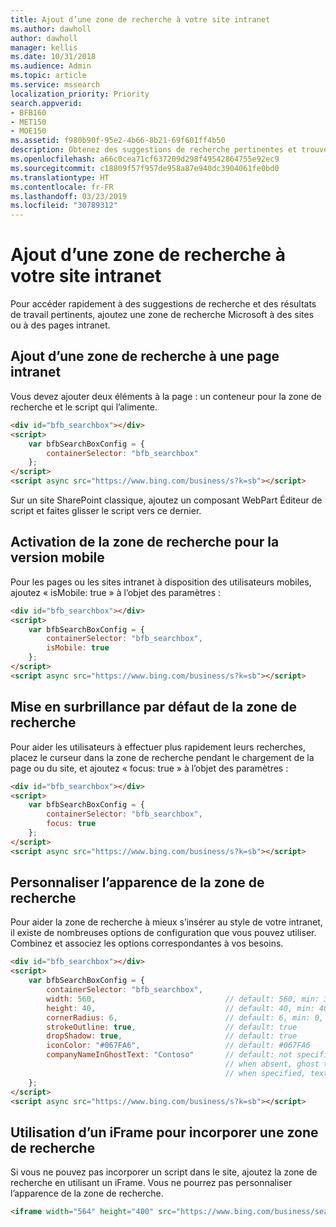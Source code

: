 ```yaml
---
title: Ajout d’une zone de recherche à votre site intranet
ms.author: dawholl
author: dawholl
manager: kellis
ms.date: 10/31/2018
ms.audience: Admin
ms.topic: article
ms.service: mssearch
localization_priority: Priority
search.appverid:
- BFB160
- MET150
- MOE150
ms.assetid: f980b90f-95e2-4b66-8b21-69f601ff4b50
description: Obtenez des suggestions de recherche pertinentes et trouvez des résultats de travail plus rapidement en ajoutant la zone de recherche Microsoft à une page ou à un site intranet.
ms.openlocfilehash: a66c0cea71cf637209d298f49542864755e92ec9
ms.sourcegitcommit: c18809f57f957de958a87e940dc3904061fe0bd0
ms.translationtype: HT
ms.contentlocale: fr-FR
ms.lasthandoff: 03/23/2019
ms.locfileid: "30789312"
---
```

# <a name="add-a-search-box-to-your-intranet-site"></a>Ajout d’une zone de recherche à votre site intranet

Pour accéder rapidement à des suggestions de recherche et des résultats de travail pertinents, ajoutez une zone de recherche Microsoft à des sites ou à des pages intranet.
  
## <a name="add-a-search-box-to-an-intranet-page"></a>Ajout d’une zone de recherche à une page intranet

Vous devez ajouter deux éléments à la page : un conteneur pour la zone de recherche et le script qui l’alimente.
  
```html
<div id="bfb_searchbox"></div>
<script>
    var bfbSearchBoxConfig = {
        containerSelector: "bfb_searchbox"
    };
</script>
<script async src="https://www.bing.com/business/s?k=sb"></script>
```

Sur un site SharePoint classique, ajoutez un composant WebPart Éditeur de script et faites glisser le script vers ce dernier.
  
## <a name="enable-the-search-box-for-mobile"></a>Activation de la zone de recherche pour la version mobile

Pour les pages ou les sites intranet à disposition des utilisateurs mobiles, ajoutez « isMobile: true » à l’objet des paramètres :
  
```html
<div id="bfb_searchbox"></div>
<script>
    var bfbSearchBoxConfig = {
        containerSelector: "bfb_searchbox", 
        isMobile: true
    };
</script>
<script async src="https://www.bing.com/business/s?k=sb"></script>
```

## <a name="put-focus-on-the-search-box-by-default"></a>Mise en surbrillance par défaut de la zone de recherche

Pour aider les utilisateurs à effectuer plus rapidement leurs recherches, placez le curseur dans la zone de recherche pendant le chargement de la page ou du site, et ajoutez « focus: true » à l’objet des paramètres :
  
```html
<div id="bfb_searchbox"></div>
<script>
    var bfbSearchBoxConfig = {
        containerSelector: "bfb_searchbox",
        focus: true
    };
</script>
<script async src="https://www.bing.com/business/s?k=sb"></script>
```

## <a name="customize-the-appearance-of-the-search-box"></a>Personnaliser l’apparence de la zone de recherche 

Pour aider la zone de recherche à mieux s’insérer au style de votre intranet, il existe de nombreuses options de configuration que vous pouvez utiliser. Combinez et associez les options correspondantes à vos besoins.

```html
<div id="bfb_searchbox"></div>
<script>
    var bfbSearchBoxConfig = {
        containerSelector: "bfb_searchbox",
        width: 560,                             // default: 560, min: 360, max: 650
        height: 40,                             // default: 40, min: 40, max: 72
        cornerRadius: 6,                        // default: 6, min: 0, max: 25                                   
        strokeOutline: true,                    // default: true
        dropShadow: true,                       // default: true
        iconColor: "#067FA6",                   // default: #067FA6
        companyNameInGhostText: "Contoso"       // default: not specified
                                                // when absent, ghost text will be "Search work and the web"
                                                // when specified, text will be "Search the web and [Contoso]"
    };
</script>
<script async src="https://www.bing.com/business/s?k=sb"></script>
```

## <a name="use-an-iframe-to-embed-a-search-box"></a>Utilisation d’un iFrame pour incorporer une zone de recherche

Si vous ne pouvez pas incorporer un script dans le site, ajoutez la zone de recherche en utilisant un iFrame. Vous ne pourrez pas personnaliser l’apparence de la zone de recherche.
  
```html
<iframe width="564" height="400" src="https://www.bing.com/business/searchbox"></iframe>
```